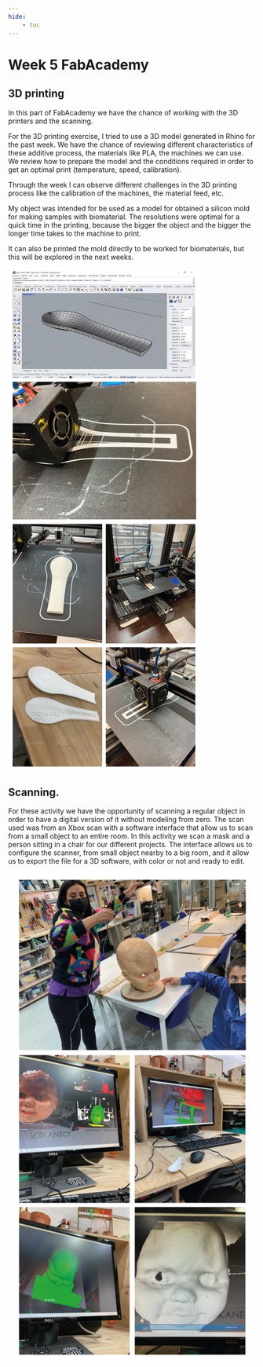 ```yaml
---
hide:
    - toc
---
```


# Week 5 FabAcademy


## 3D printing

In this part of FabAcademy we have the chance of working with the 3D printers and the scanning.

For the 3D printing exercise, I tried to use a 3D model generated in Rhino for the past week. We have the chance of reviewing different characteristics of these additive process, the materials like PLA, the machines we can use.
We review how to prepare the model and the conditions required in order to get an optimal print (temperature, speed, calibration).

Through the week I can observe different challenges in the 3D printing process like the calibration of the machines, the material feed, etc.

My object was intended for be used as a model for obtained a silicon mold for making samples with biomaterial. The resolutions were optimal for a quick time in the printing, because the bigger the object and the bigger the longer time takes to the machine to print.

It can also be printed the mold directly to be worked for biomaterials, but this will be explored in the next weeks. 

![](../images/fabw5_1.jpg)

## Scanning.
For these activity we have the opportunity of scanning a regular object in order to have a digital version of it without modeling from zero.
The scan used was from an Xbox scan with a software interface that allow us to scan from a small object to an entire room.
In this activity we scan a mask and a person sitting in a chair for our different projects.
The interface allows us to configure the scanner, from small object nearby to a big room, and it allow us to export the file for a 3D software, with color or not and ready to edit.


![](../images/fabw5_2.jpg)
